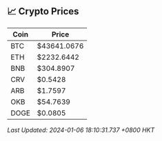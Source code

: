 ## 📈 Crypto Prices

| Coin | Price |
| ---- | ----- |
| BTC | $43641.0676 |
| ETH | $2232.6442 |
| BNB | $304.8907 |
| CRV | $0.5428 |
| ARB | $1.7597 |
| OKB | $54.7639 |
| DOGE | $0.0805 |

_Last Updated: 2024-01-06 18:10:31.737 +0800 HKT_